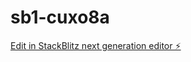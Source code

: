 # sb1-cuxo8a

[Edit in StackBlitz next generation editor ⚡️](https://stackblitz.com/~/github.com/Noahmaman/sb1-cuxo8a)